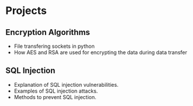 # Projects

## Encryption Algorithms

- File transfering sockets in python
- How AES and RSA are used for encrypting the data during data transfer
  

## SQL Injection

- Explanation of SQL injection vulnerabilities.
- Examples of SQL injection attacks.
- Methods to prevent SQL injection.
